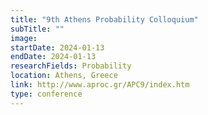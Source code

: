 ```yaml
---
title: "9th Athens Probability Colloquium"
subTitle: ""
image:
startDate: 2024-01-13
endDate: 2024-01-13
researchFields: Probability
location: Athens, Greece
link: http://www.aproc.gr/APC9/index.htm
type: conference
---
```

